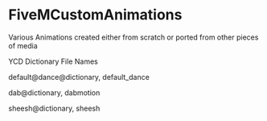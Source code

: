 # FiveMCustomAnimations
Various Animations created either from scratch or ported from other pieces of media

YCD Dictionary File Names

default@dance@dictionary, default_dance

dab@dictionary, dabmotion

sheesh@dictionary, sheesh
